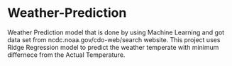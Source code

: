 # Weather-Prediction
Weather Prediction model that is done by using Machine Learning and got data set from ncdc.noaa.gov/cdo-web/search website. This project uses Ridge Regression model to predict the weather temperate with minimum differnece from the Actual Temperature.
